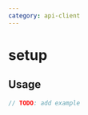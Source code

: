 ```yaml
---
category: api-client
---
```


# setup

<!-- PLACEHOLDER_DESCRIPTION -->

## Usage

```ts
// TODO: add example
```
